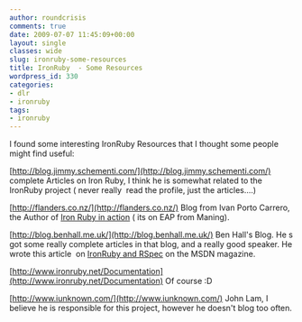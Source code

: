 ```yaml
---
author: roundcrisis
comments: true
date: 2009-07-07 11:45:09+00:00
layout: single
classes: wide
slug: ironruby-some-resources
title: IronRuby  - Some Resources
wordpress_id: 330
categories:
- dlr
- ironruby
tags:
- ironruby
---
```


I found some interesting IronRuby Resources that I thought some people might find useful:

[http://blog.jimmy.schementi.com/](http://blog.jimmy.schementi.com/) complete Articles on Iron Ruby, I think he is somewhat related to the IronRuby project ( never really  read the profile, just the articles....)

[http://flanders.co.nz/](http://flanders.co.nz/) Blog from Ivan Porto Carrero, the Author of [Iron Ruby in action](http://manning.com/carrero) ( its on EAP from Maning).

[http://blog.benhall.me.uk/](http://blog.benhall.me.uk/) Ben Hall's Blog. He s got some really complete articles in that blog, and a really good speaker. He wrote this article  on [IronRuby and RSpec](http://msdn.microsoft.com/en-us/magazine/dd434651.aspx) on the MSDN magazine.

[http://www.ironruby.net/Documentation](http://www.ironruby.net/Documentation) Of course :D

[http://www.iunknown.com/](http://www.iunknown.com/) John Lam, I believe he is responsible for this project, however he doesn't blog too often.
